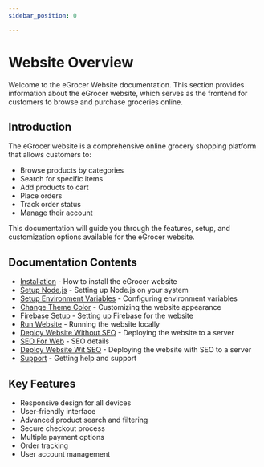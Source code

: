 ```yaml
---
sidebar_position: 0

---
```


# Website Overview

Welcome to the eGrocer Website documentation. This section provides information about the eGrocer website, which serves as the frontend for customers to browse and purchase groceries online.

## Introduction

The eGrocer website is a comprehensive online grocery shopping platform that allows customers to:

- Browse products by categories
- Search for specific items
- Add products to cart
- Place orders
- Track order status
- Manage their account

This documentation will guide you through the features, setup, and customization options available for the eGrocer website.

## Documentation Contents

- [Installation](/docs/website/installation) - How to install the eGrocer website
- [Setup Node.js](/docs/website/setup-nodejs) - Setting up Node.js on your system
- [Setup Environment Variables](/docs/website/setup-env-variables) - Configuring environment variables
- [Change Theme Color](/docs/website/change-theme-color) - Customizing the website appearance
- [Firebase Setup](/docs/website/firebase-setup) - Setting up Firebase for the website
- [Run Website](/docs/website/run-website) - Running the website locally
- [Deploy Website Without SEO](/docs/website/deploy-website-without-seo) - Deploying the website to a server
- [SEO For Web](/docs/website/seo-for-web) - SEO details 
- [Deploy Website Wit SEO](/docs/website/deploy-website-with-seo) - Deploying the website with SEO to a server
- [Support](/docs/website/support) - Getting help and support

## Key Features

- Responsive design for all devices
- User-friendly interface
- Advanced product search and filtering
- Secure checkout process
- Multiple payment options
- Order tracking
- User account management

<!-- ## Screenshots -->

<!-- ![eGrocer Website](/img/website/images/ic_launcher.webp) -->
